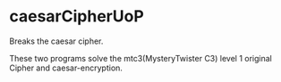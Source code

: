 # caesarCipherUoP
Breaks the caesar cipher.

These two programs solve the mtc3(MysteryTwister C3) level 1 
original Cipher and caesar-encryption.
